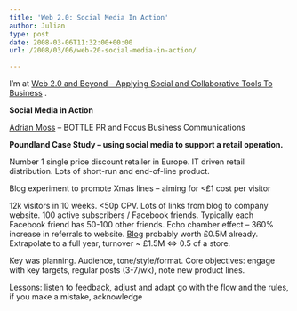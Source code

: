 ```yaml
---
title: 'Web 2.0: Social Media In Action'
author: Julian
type: post
date: 2008-03-06T11:32:00+00:00
url: /2008/03/06/web-20-social-media-in-action/

---
```

I’m at [Web 2.0 and Beyond &#8211; Applying Social and Collaborative Tools To Business][1] .

**Social Media in Action** 

[Adrian Moss][2] &#8211; BOTTLE PR and Focus Business Communications

**Poundland Case Study &#8211; using social media to support a retail operation.**

Number 1 single price discount retailer in Europe. IT driven retail distribution. Lots of short-run and end-of-line product.

Blog experiment to promote Xmas lines &#8211; aiming for <£1 cost per visitor

12k visitors in 10 weeks. <50p CPV. Lots of links from blog to company website. 100 active subscribers / Facebook friends. Typically each Facebook friend has 50-100 other friends. Echo chamber effect &#8211; 360% increase in referrals to website. [Blog][3] probably worth £0.5M already. Extrapolate to a full year, turnover ~ £1.5M <=> 0.5 of a store.

Key was planning. Audience, tone/style/format. Core objectives: engage with key targets, regular posts (3-7/wk), note new product lines.

Lessons: listen to feedback, adjust and adapt go with the flow and the rules, if you make a mistake, acknowledge

 [1]: http://www.focusbiz.co.uk/conferences/web2.0/
 [2]: http://www.adrianjmoss.com/
 [3]: http://www.poundlandblog.co.uk/